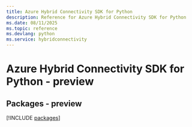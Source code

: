 ```yaml
---
title: Azure Hybrid Connectivity SDK for Python
description: Reference for Azure Hybrid Connectivity SDK for Python
ms.date: 08/11/2025
ms.topic: reference
ms.devlang: python
ms.service: hybridconnectivity
---
```

# Azure Hybrid Connectivity SDK for Python - preview
## Packages - preview
[!INCLUDE [packages](hybrid-connectivity-index.md)]